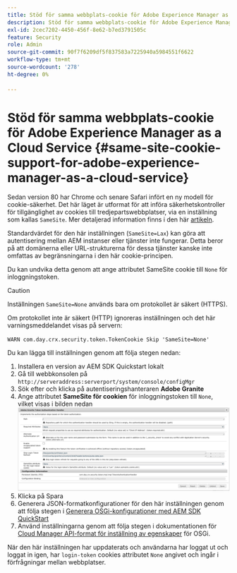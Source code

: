 ```yaml
---
title: Stöd för samma webbplats-cookie för Adobe Experience Manager as a Cloud Service
description: Stöd för samma webbplats-cookie för Adobe Experience Manager as a Cloud Service.
exl-id: 2cec7202-4450-456f-8e62-b7ed3791505c
feature: Security
role: Admin
source-git-commit: 90f7f6209df5f837583a7225940a5984551f6622
workflow-type: tm+mt
source-wordcount: '278'
ht-degree: 0%

---
```


# Stöd för samma webbplats-cookie för Adobe Experience Manager as a Cloud Service {#same-site-cookie-support-for-adobe-experience-manager-as-a-cloud-service}

Sedan version 80 har Chrome och senare Safari infört en ny modell för cookie-säkerhet. Det här läget är utformat för att införa säkerhetskontroller för tillgänglighet av cookies till tredjepartswebbplatser, via en inställning som kallas `SameSite`. Mer detaljerad information finns i den här [artikeln](https://web.dev/articles/samesite-cookies-explained).

Standardvärdet för den här inställningen (`SameSite=Lax`) kan göra att autentisering mellan AEM instanser eller tjänster inte fungerar. Detta beror på att domänerna eller URL-strukturerna för dessa tjänster kanske inte omfattas av begränsningarna i den här cookie-principen.

Du kan undvika detta genom att ange attributet SameSite cookie till `None` för inloggningstoken.

>[!CAUTION]
>
>Inställningen `SameSite=None` används bara om protokollet är säkert (HTTPS).
>
>Om protokollet inte är säkert (HTTP) ignoreras inställningen och det här varningsmeddelandet visas på servern:
>
>`WARN com.day.crx.security.token.TokenCookie Skip 'SameSite=None'`

Du kan lägga till inställningen genom att följa stegen nedan:

1. Installera en version av AEM SDK Quickstart lokalt
1. Gå till webbkonsolen på `http://serveraddress:serverport/system/console/configMgr`
1. Sök efter och klicka på autentiseringshanteraren **Adobe Granite**
1. Ange attributet **SameSite för cookien** för inloggningstoken till `None`, vilket visas i bilden nedan
   ![samesite](/help/security/assets/samesite1.png)
1. Klicka på Spara
1. Generera JSON-formatkonfigurationer för den här inställningen genom att följa stegen i [Generera OSGi-konfigurationer med AEM SDK QuickStart](/help/implementing/deploying/configuring-osgi.md#generating-osgi-configurations-using-the-aem-sdk-quickstart)
1. Använd inställningarna genom att följa stegen i dokumentationen för [Cloud Manager API-format för inställning av egenskaper](/help/implementing/deploying/configuring-osgi.md#cloud-manager-api-format-for-setting-properties) för OSGi.

När den här inställningen har uppdaterats och användarna har loggat ut och loggat in igen, har `login-token` cookies attributet `None` angivet och ingår i förfrågningar mellan webbplatser.
